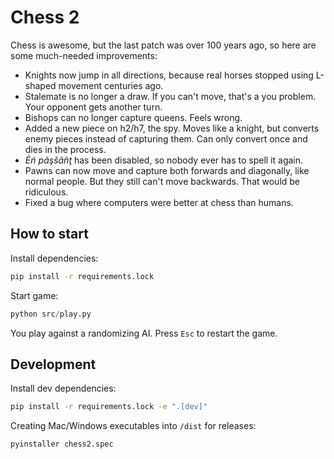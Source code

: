 # Chess 2

Chess is awesome, but the last patch was over 100 years ago, so here are some much-needed improvements:

* Knights now jump in all directions, because real horses stopped using L-shaped movement centuries ago.
* Stalemate is no longer a draw. If you can't move, that's a you problem. Your opponent gets another turn.
* Bishops can no longer capture queens. Feels wrong.
* Added a new piece on h2/h7, the spy. Moves like a knight, but converts enemy pieces instead of capturing them. Can only convert once and dies in the process.
* *Ėń pãşšãñţ*  has been disabled, so nobody ever has to spell it again.
* Pawns can now move and capture both forwards and diagonally, like normal people. But they still can't move backwards. That would be ridiculous.
* Fixed a bug where computers were better at chess than humans.

## How to start

Install dependencies:

```sh
pip install -r requirements.lock
```

Start game:

```python
python src/play.py
```

You play against a randomizing AI. Press `Esc` to restart the game.

## Development

Install dev dependencies:

```sh
pip install -r requirements.lock -e ".[dev]"
```

Creating Mac/Windows executables into `/dist` for releases:
```sh
pyinstaller chess2.spec
```
